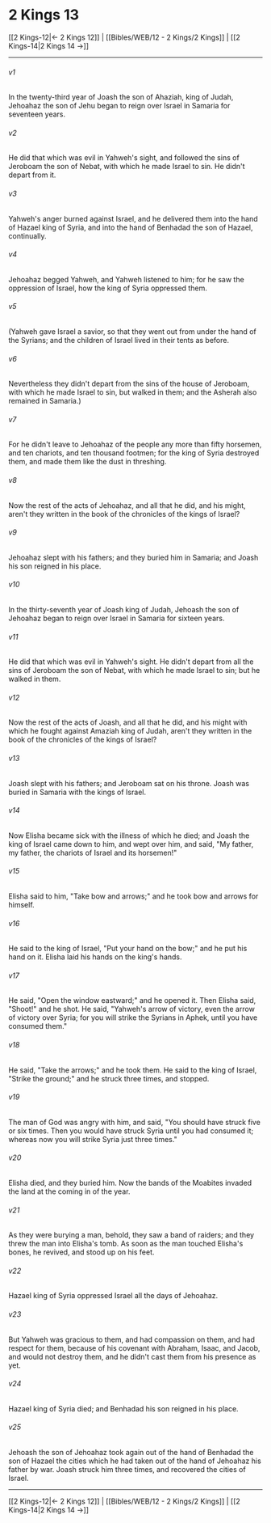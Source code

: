 # 2 Kings 13

[[2 Kings-12|← 2 Kings 12]] | [[Bibles/WEB/12 - 2 Kings/2 Kings]] | [[2 Kings-14|2 Kings 14 →]]
***



###### v1 
In the twenty-third year of Joash the son of Ahaziah, king of Judah, Jehoahaz the son of Jehu began to reign over Israel in Samaria for seventeen years. 

###### v2 
He did that which was evil in Yahweh's sight, and followed the sins of Jeroboam the son of Nebat, with which he made Israel to sin. He didn't depart from it. 

###### v3 
Yahweh's anger burned against Israel, and he delivered them into the hand of Hazael king of Syria, and into the hand of Benhadad the son of Hazael, continually. 

###### v4 
Jehoahaz begged Yahweh, and Yahweh listened to him; for he saw the oppression of Israel, how the king of Syria oppressed them. 

###### v5 
(Yahweh gave Israel a savior, so that they went out from under the hand of the Syrians; and the children of Israel lived in their tents as before. 

###### v6 
Nevertheless they didn't depart from the sins of the house of Jeroboam, with which he made Israel to sin, but walked in them; and the Asherah also remained in Samaria.) 

###### v7 
For he didn't leave to Jehoahaz of the people any more than fifty horsemen, and ten chariots, and ten thousand footmen; for the king of Syria destroyed them, and made them like the dust in threshing. 

###### v8 
Now the rest of the acts of Jehoahaz, and all that he did, and his might, aren't they written in the book of the chronicles of the kings of Israel? 

###### v9 
Jehoahaz slept with his fathers; and they buried him in Samaria; and Joash his son reigned in his place. 

###### v10 
In the thirty-seventh year of Joash king of Judah, Jehoash the son of Jehoahaz began to reign over Israel in Samaria for sixteen years. 

###### v11 
He did that which was evil in Yahweh's sight. He didn't depart from all the sins of Jeroboam the son of Nebat, with which he made Israel to sin; but he walked in them. 

###### v12 
Now the rest of the acts of Joash, and all that he did, and his might with which he fought against Amaziah king of Judah, aren't they written in the book of the chronicles of the kings of Israel? 

###### v13 
Joash slept with his fathers; and Jeroboam sat on his throne. Joash was buried in Samaria with the kings of Israel. 

###### v14 
Now Elisha became sick with the illness of which he died; and Joash the king of Israel came down to him, and wept over him, and said, "My father, my father, the chariots of Israel and its horsemen!" 

###### v15 
Elisha said to him, "Take bow and arrows;" and he took bow and arrows for himself. 

###### v16 
He said to the king of Israel, "Put your hand on the bow;" and he put his hand on it. Elisha laid his hands on the king's hands. 

###### v17 
He said, "Open the window eastward;" and he opened it. Then Elisha said, "Shoot!" and he shot. He said, "Yahweh's arrow of victory, even the arrow of victory over Syria; for you will strike the Syrians in Aphek, until you have consumed them." 

###### v18 
He said, "Take the arrows;" and he took them. He said to the king of Israel, "Strike the ground;" and he struck three times, and stopped. 

###### v19 
The man of God was angry with him, and said, "You should have struck five or six times. Then you would have struck Syria until you had consumed it; whereas now you will strike Syria just three times." 

###### v20 
Elisha died, and they buried him. Now the bands of the Moabites invaded the land at the coming in of the year. 

###### v21 
As they were burying a man, behold, they saw a band of raiders; and they threw the man into Elisha's tomb. As soon as the man touched Elisha's bones, he revived, and stood up on his feet. 

###### v22 
Hazael king of Syria oppressed Israel all the days of Jehoahaz. 

###### v23 
But Yahweh was gracious to them, and had compassion on them, and had respect for them, because of his covenant with Abraham, Isaac, and Jacob, and would not destroy them, and he didn't cast them from his presence as yet. 

###### v24 
Hazael king of Syria died; and Benhadad his son reigned in his place. 

###### v25 
Jehoash the son of Jehoahaz took again out of the hand of Benhadad the son of Hazael the cities which he had taken out of the hand of Jehoahaz his father by war. Joash struck him three times, and recovered the cities of Israel.

***
[[2 Kings-12|← 2 Kings 12]] | [[Bibles/WEB/12 - 2 Kings/2 Kings]] | [[2 Kings-14|2 Kings 14 →]]

